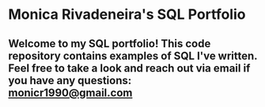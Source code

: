 # Monica Rivadeneira's SQL Portfolio

## Welcome to my SQL portfolio! This code repository contains examples of SQL I've written. Feel free to take a look and reach out via email if you have any questions: monicr1990@gmail.com
